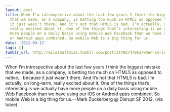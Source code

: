 ```yaml
---
layout: post
title: When I’m introspective about the last few years I think the biggest mistake
  that we made, as a company, is betting too much on HTML5 as opposed to native… because
  it just wasn’t there. And it’s not that HTML5 is bad. I’m actually, on long-term,
  really excited about it. One of the things that’s interesting is we actually have
  more people on a daily basis using mobile Web Facebook than we have using our iOS
  or Android apps combined. So mobile Web is a big thing for us.
date: '2012-09-12'
tags: []
tumblr_url: http://milesmatthias.tumblr.com/post/31402747061/when-im-introspective-about-the-last-few-years-i
---
```

When I’m introspective about the last few years I think the biggest mistake that we made, as a company, is betting too much on HTML5 as opposed to native… because it just wasn’t there. And it’s not that HTML5 is bad. I’m actually, on long-term, really excited about it. One of the things that’s interesting is we actually have more people on a daily basis using mobile Web Facebook than we have using our iOS or Android apps combined. So mobile Web is a big thing for us.—Mark Zuckerberg @ Disrupt SF 2012. (via tobie)
